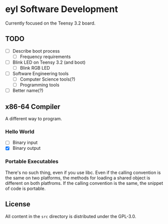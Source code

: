# eyl Software Development

Currently focused on the Teensy 3.2 board.

## TODO

- [ ] Describe boot process
  - [ ] Frequency requirements
- [ ] Blink LED on Teensy 3.2 (and boot)
  - [ ] Blink RGB LED
- [ ] Software Engineering tools
  - [ ] Computer Science tools(?)
  - [ ] Programming tools
- [ ] Better name(?)

## x86-64 Compiler

A different way to program.

### Hello World

- [ ] Binary input
- [x] Binary output

### Portable Executables

There's no such thing, even if you use libc. Even if the calling convention is
the same on two platforms, the methods for loading a shared object is different
on both platfroms. If the calling convention is the same, the snippet of code is
portable.

## License

All content in the `src` directory is distributed under the GPL-3.0.
